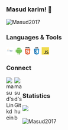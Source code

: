 ### Masud karim! 👋 
<img src="https://komarev.com/ghpvc/?username=Masud2017&label=Views&color=a4c639&style=plastic" alt="Masud2017" />

<!--
- 🔭 I’m currently working on Fiverr.
- 🌱 I’m currently learning React.
- 👯 I’m looking to collaborate on Open Source Projects.
- 🤔 I’m looking for help with Kotlin.
- 💬 Ask me about Android Application Development.
- 📫 How to reach me: [LinkedIn](https://www.linkedin.com/in/Masud2017/) - [Twitter](https://twitter.com/jamil_xt)
- 😄 Pronouns: He/His
- ⚡ Fun fact: I love exploring new technologies and try new things. 
-->
### Languages & Tools
<code><img height="20" src="https://raw.githubusercontent.com/github/explore/80688e429a7d4ef2fca1e82350fe8e3517d3494d/topics/java/java.png"></code>
<code><img height="20" src="https://raw.githubusercontent.com/github/explore/80688e429a7d4ef2fca1e82350fe8e3517d3494d/topics/android/android.png"></code>
<code><img height="20" src="https://raw.githubusercontent.com/github/explore/80688e429a7d4ef2fca1e82350fe8e3517d3494d/topics/html/html.png"></code>
<code><img height="20" src="https://raw.githubusercontent.com/github/explore/80688e429a7d4ef2fca1e82350fe8e3517d3494d/topics/css/css.png"></code>
<code><img height="20" src="https://raw.githubusercontent.com/github/explore/80688e429a7d4ef2fca1e82350fe8e3517d3494d/topics/javascript/javascript.png"></code>



### Connect
<a href="https://linkedin.com/in/Masud2017">
  <img align="left" alt="masud's Linkdein" width="22px" src="https://cdn.jsdelivr.net/npm/simple-icons@v3/icons/linkedin.svg" />
<!--</a> <a href="https://twitter.com/jamil_xt">
  <img align="left" alt="Masud2017's Twitter" width="22px" src="https://cdn.jsdelivr.net/npm/simple-icons@v3/icons/twitter.svg" />-->
</a> <a href="https://github.com/Masud2017">
  <img align="left" alt="masud's Github" width="22px" src="https://cdn.jsdelivr.net/npm/simple-icons@v3/icons/github.svg" />
</a> <br>

### Statistics
<!--<img src="https://github-readme-stats.vercel.app/api/top-langs/?username=Masud2017&theme=dark&hide_langs_below=1" />-->
<img src="https://github-readme-stats.vercel.app/api?username=Masud2017&&show_icons=true&title_color=ffffff&icon_color=a4c639&text_color=daf7dc&bg_color=151515">

<p><img align="center" src="https://github-readme-streak-stats.herokuapp.com/?user=Masud2017&" alt="Masud2017"/></p>

